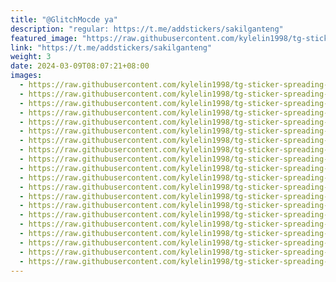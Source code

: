 ```yaml
---
title: "@GlitchMocde ya"
description: "regular: https://t.me/addstickers/sakilganteng"
featured_image: "https://raw.githubusercontent.com/kylelin1998/tg-sticker-spreading-worldwide-images/main/img/125c3583-5afe-48ad-87ef-0955e4f583f9.jpg"
link: "https://t.me/addstickers/sakilganteng"
weight: 3
date: 2024-03-09T08:07:21+08:00
images:
  - https://raw.githubusercontent.com/kylelin1998/tg-sticker-spreading-worldwide-images/main/img/125c3583-5afe-48ad-87ef-0955e4f583f9.jpg
  - https://raw.githubusercontent.com/kylelin1998/tg-sticker-spreading-worldwide-images/main/img/0ee077a6-efe1-43d1-94ee-a7642ed9e2f2.jpg
  - https://raw.githubusercontent.com/kylelin1998/tg-sticker-spreading-worldwide-images/main/img/2b0a669e-5636-4d52-8901-56cde46125d8.jpg
  - https://raw.githubusercontent.com/kylelin1998/tg-sticker-spreading-worldwide-images/main/img/64d5ea50-bdec-4b14-89d7-03e4988e28b0.jpg
  - https://raw.githubusercontent.com/kylelin1998/tg-sticker-spreading-worldwide-images/main/img/565a9ea1-3e22-4000-af9b-70643cf8d525.jpg
  - https://raw.githubusercontent.com/kylelin1998/tg-sticker-spreading-worldwide-images/main/img/5e1bdc2c-4d2d-4841-9923-573284083ab0.jpg
  - https://raw.githubusercontent.com/kylelin1998/tg-sticker-spreading-worldwide-images/main/img/79b8f6a4-2eed-463a-b0e6-36eeecb8f4f1.jpg
  - https://raw.githubusercontent.com/kylelin1998/tg-sticker-spreading-worldwide-images/main/img/89f71f86-be55-42f7-98a7-1e084682e447.jpg
  - https://raw.githubusercontent.com/kylelin1998/tg-sticker-spreading-worldwide-images/main/img/63376917-f6ea-480e-9a81-c328bcfe1803.jpg
  - https://raw.githubusercontent.com/kylelin1998/tg-sticker-spreading-worldwide-images/main/img/92bde19a-8173-449a-b412-c53329f6e7c7.jpg
  - https://raw.githubusercontent.com/kylelin1998/tg-sticker-spreading-worldwide-images/main/img/1c774c3d-177c-4477-b9bf-5f7dda096a09.jpg
  - https://raw.githubusercontent.com/kylelin1998/tg-sticker-spreading-worldwide-images/main/img/fdc752c1-bd2e-4d83-bb92-b34710c54dcf.jpg
  - https://raw.githubusercontent.com/kylelin1998/tg-sticker-spreading-worldwide-images/main/img/e312908e-4fac-4346-ae07-ccabbe73f98a.jpg
  - https://raw.githubusercontent.com/kylelin1998/tg-sticker-spreading-worldwide-images/main/img/67454694-48f6-437c-b836-a9b7c5a72ade.jpg
  - https://raw.githubusercontent.com/kylelin1998/tg-sticker-spreading-worldwide-images/main/img/50f6200a-5943-44f5-b28d-05519d433dcc.jpg
  - https://raw.githubusercontent.com/kylelin1998/tg-sticker-spreading-worldwide-images/main/img/eae641e1-16a6-4a57-bd76-7f6bfd5a6d33.jpg
  - https://raw.githubusercontent.com/kylelin1998/tg-sticker-spreading-worldwide-images/main/img/40dde48d-0977-4529-ae6f-a5c1031e5706.jpg
  - https://raw.githubusercontent.com/kylelin1998/tg-sticker-spreading-worldwide-images/main/img/0604b4d6-b68e-4185-8a66-3e2fe579e080.jpg
  - https://raw.githubusercontent.com/kylelin1998/tg-sticker-spreading-worldwide-images/main/img/cd6d8fd7-d540-4afb-a144-9a53cc679b59.jpg
  - https://raw.githubusercontent.com/kylelin1998/tg-sticker-spreading-worldwide-images/main/img/0619317a-cfd2-4b2d-86d7-3ab97e3b3b3d.jpg
---
```

